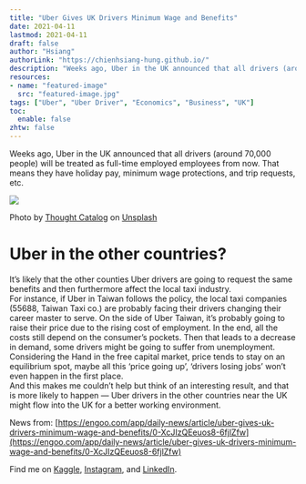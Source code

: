 ```yaml
---
title: "Uber Gives UK Drivers Minimum Wage and Benefits"
date: 2021-04-11
lastmod: 2021-04-11
draft: false
author: "Hsiang"
authorLink: "https://chienhsiang-hung.github.io/"
description: "Weeks ago, Uber in the UK announced that all drivers (around 70,000 people) will be treated as full-time employed employees from now. That…"
resources:
- name: "featured-image"
  src: "featured-image.jpg"
tags: ["Uber", "Uber Driver", "Economics", "Business", "UK"]
toc:
  enable: false
zhtw: false
---
```

Weeks ago, Uber in the UK announced that all drivers (around 70,000 people) will be treated as full-time employed employees from now. That means they have holiday pay, minimum wage protections, and trip requests, etc.

![](https://miro.medium.com/max/1400/0*FjCPRqrzmV6HoJeT)

Photo by  [Thought Catalog](https://unsplash.com/@thoughtcatalog?utm_source=medium&utm_medium=referral)  on  [Unsplash](https://unsplash.com/?utm_source=medium&utm_medium=referral)

# Uber in the other countries?  
It’s likely that the other counties Uber drivers are going to request the same benefits and then furthermore affect the local taxi industry.  
For instance, if Uber in Taiwan follows the policy, the local taxi companies (55688, Taiwan Taxi co.) are probably facing their drivers changing their career master to serve. On the side of Uber Taiwan, it’s probably going to raise their price due to the rising cost of employment. In the end, all the costs still depend on the consumer’s pockets. Then that leads to a decrease in demand, some drivers might be going to suffer from unemployment.  
Considering the Hand in the free capital market, price tends to stay on an equilibrium spot, maybe all this ‘price going up’, ‘drivers losing jobs’ won’t even happen in the first place.  
And this makes me couldn’t help but think of an interesting result, and that is more likely to happen — Uber drivers in the other countries near the UK might flow into the UK for a better working environment.

News from:  [https://engoo.com/app/daily-news/article/uber-gives-uk-drivers-minimum-wage-and-benefits/0-XcJIzQEeuos8-6fjlZfw](https://engoo.com/app/daily-news/article/uber-gives-uk-drivers-minimum-wage-and-benefits/0-XcJIzQEeuos8-6fjlZfw)

Find me on [Kaggle](https://www.kaggle.com/chienhsianghung/), [Instagram](https://www.instagram.com/hung_chienhsiang), and [LinkedIn](https://www.linkedin.com/in/chien-hsiang-hung/).